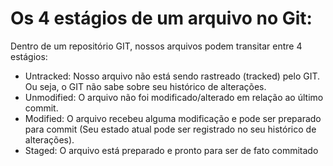 # Os 4 estágios de um arquivo no Git:
Dentro de um repositório GIT, nossos arquivos podem transitar entre 4 estágios:

- Untracked: Nosso arquivo não está sendo rastreado (tracked) pelo GIT. Ou seja, o GIT não sabe sobre seu histórico de alterações.
- Unmodified: O arquivo não foi modificado/alterado em relação ao último commit.
- Modified: O arquivo recebeu alguma modificação e pode ser preparado para commit (Seu estado atual pode ser registrado no seu histórico de alterações).
- Staged: O arquivo está preparado e pronto para ser de fato commitado
